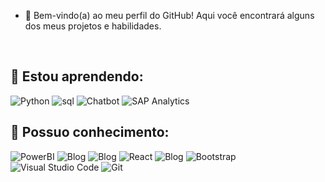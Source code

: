 
* 👋  Bem-vindo(a) ao meu perfil do GitHub! Aqui você encontrará alguns dos meus projetos e habilidades. 
<br>

## 🌱 Estou aprendendo:
![Python](https://img.shields.io/badge/Python-3776AB?style=for-the-badge&logo=python&logoColor=white)
![sql](https://img.shields.io/badge/PostgreSQL-316192?style=for-the-badge&logo=postgresql&logoColor=white)
![Chatbot](https://img.shields.io/badge/dialogflow-FF9800?style=for-the-badge&logo=dialogflow&logoColor=white)
![SAP Analytics](https://img.shields.io/badge/SAP-Analytics-0FAAFF.svg)

## 🧠 Possuo conhecimento:

![PowerBI](https://img.shields.io/badge/PowerBI-F2C811?style=for-the-badge&logo=Power%20BI&logoColor=white)
![Blog](https://img.shields.io/badge/HTML-239120?style=for-the-badge&logo=html5&logoColor=white)
![Blog](https://img.shields.io/badge/CSS-239120?&style=for-the-badge&logo=css3&logoColor=white)
![React](https://img.shields.io/badge/React-20232A?style=for-the-badge&logo=react&logoColor=61DAFB)
![Blog](https://img.shields.io/badge/JavaScript-F7DF1E?style=for-the-badge&logo=javascript&logoColor=black)
![Bootstrap](https://img.shields.io/badge/bootstrap-%23563D7C.svg?style=for-the-badge&logo=bootstrap&logoColor=white)
![Visual Studio Code](https://img.shields.io/badge/Visual_Studio_Code-0078D4?style=for-the-badge&logo=visual%20studio%20code&logoColor=white)
![Git](https://img.shields.io/badge/GIT-E44C30?style=for-the-badge&logo=git&logoColor=white)













